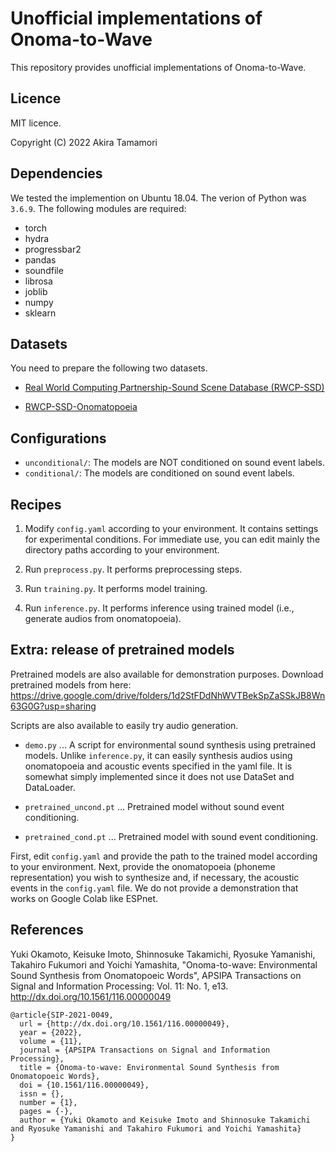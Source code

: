 # Unofficial implementations of Onoma-to-Wave
This repository provides unofficial implementations of Onoma-to-Wave.

## Licence
MIT licence.

Copyright (C) 2022 Akira Tamamori

## Dependencies
We tested the implemention on Ubuntu 18.04. The verion of Python was `3.6.9`. The following modules are required:

- torch
- hydra
- progressbar2
- pandas
- soundfile
- librosa
- joblib
- numpy
- sklearn

## Datasets
You need to prepare the following two datasets.

   - [Real World Computing Partnership-Sound Scene Database (RWCP-SSD)](http://research.nii.ac.jp/src/en/RWCP-SSD.html)

   - [RWCP-SSD-Onomatopoeia](https://github.com/KeisukeImoto/RWCPSSD_Onomatopoeia)

## Configurations
- `unconditional/`: The models are NOT conditioned on sound event labels.
- `conditional/`:  The models are conditioned on sound event labels.


## Recipes
1. Modify `config.yaml` according to your environment. It contains settings for experimental conditions. For immediate use, you can edit mainly the directory paths according to your environment.

2. Run `preprocess.py`. It performs preprocessing steps.

3. Run `training.py`. It performs model training.

4. Run `inference.py`. It performs inference using trained model (i.e., generate audios from onomatopoeia).
    
## Extra: release of pretrained models
   
Pretrained models are also available for demonstration purposes. Download pretrained models from here: 
https://drive.google.com/drive/folders/1d2StFDdNhWVTBekSpZaSSkJB8Wn63G0G?usp=sharing

Scripts are also available to easily try audio generation.

- `demo.py` ... A script for environmental sound synthesis using pretrained models. Unlike `inference.py`, it can easily synthesis audios using onomatopoeia and acoustic events specified in the yaml file. It is somewhat simply implemented since it does not use DataSet and DataLoader.

- `pretrained_uncond.pt` ... Pretrained model without sound event conditioning.

- `pretrained_cond.pt` ... Pretrained model with sound event conditioning.

First, edit `config.yaml` and provide the path to the trained model according to your environment. Next, provide the onomatopoeia (phoneme representation) you wish to synthesize and, if necessary, the acoustic events in the `config.yaml` file. We do not provide a demonstration that works on Google Colab like ESPnet.
  
## References

Yuki Okamoto, Keisuke Imoto, Shinnosuke Takamichi, Ryosuke Yamanishi, Takahiro Fukumori and Yoichi Yamashita, 
"Onoma-to-wave: Environmental Sound Synthesis from Onomatopoeic Words", 
APSIPA Transactions on Signal and Information Processing: Vol. 11: No. 1, e13. http://dx.doi.org/10.1561/116.00000049
```
@article{SIP-2021-0049,
  url = {http://dx.doi.org/10.1561/116.00000049},
  year = {2022},
  volume = {11},
  journal = {APSIPA Transactions on Signal and Information Processing},
  title = {Onoma-to-wave: Environmental Sound Synthesis from Onomatopoeic Words},
  doi = {10.1561/116.00000049},
  issn = {},
  number = {1},
  pages = {-},
  author = {Yuki Okamoto and Keisuke Imoto and Shinnosuke Takamichi and Ryosuke Yamanishi and Takahiro Fukumori and Yoichi Yamashita}
}
```
